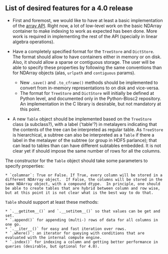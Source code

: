 List of desired features for a 4.0 release
------------------------------------------

* First and foremost, we would like to have at least a basic implementation of the [array API](https://data-apis.org/array-api).  Right now, a lot of low-level work on the basic NDArray container to make indexing to work as expected has been done. More work is required in implementing the rest of the API (specially in linear algebra operations).

* Have a completely specified format for the `TreeStore` and `DictStore`.  The format should allow to have containers either in memory or on disk.  Also, it should allow a sparse or contiguous storage.  The user will be able to specify these properties by following the same conventions than for NDArray objects (alas, `urlpath` and `contiguous` params).

    * New `.save()` and `.to_cframe()` methods should be implemented to convert from in-memory representations to on disk and vice-versa.
    * The format for `TreeStore` and `DictStore` will initially be defined at Python level, and documented only in the Python-Blosc2 repository.  An implementation in the C library is desirable, but not mandatory at this point.

* A new `Table` object should be implemented based on the `TreeStore` class (a subclass?), with a label ('table'?) in metalayers indicating that the contents of the tree can be interpreted as regular table.  As `TreeStore` is hierarchical, a subtree can also be interpreted as a `Table` if there a label in the metalayer of the subtree (or group in HDF5 parlance); that can lead to tables than can have different subtables embedded.  It is not clear yet if should impose the same number of rows for all the columns.

The constructor for the `Table` object should take some parameters to specify properties:

    * `columnar`: True or False. If True, every column will be stored in a different NDArray object.  If False, the columns will be stored in the same NDArray object, with a compound dtype.  In principle, one should be able to create tables that are hybrid between column and row wise, but at this point it is not clear what is the best way to do that.

`Table` should support at least these methods:

    * `.__getitem__()` and `.__setitem__()` so that values can be get and set.
    * `.append()` for appending (multi-) rows of data for all columns in one go.
    * `.__iter__()` for easy and fast iteration over rows.
    * `.where()`: an iterator for queying with conditions that are evaluated with the internal compute engine.
    * `.index()` for indexing a column and getting better performance in queries (desirable, but optional for 4.0).
